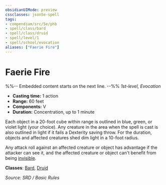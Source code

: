 ```yaml
---
obsidianUIMode: preview
cssclasses: json5e-spell
tags:
- compendium/src/5e/phb
- spell/class/bard
- spell/class/druid
- spell/level/1
- spell/school/evocation
aliases: ["Faerie Fire"]
---
```

# Faerie Fire
%%-- Embedded content starts on the next line. --%%
*1st-level, Evocation*  

- **Casting time:** 1 action
- **Range:** 60 feet
- **Components:** V
- **Duration:** Concentration, up to 1 minute

Each object in a 20-foot cube within range is outlined in blue, green, or violet light (your choice). Any creature in the area when the spell is cast is also outlined in light if it fails a Dexterity saving throw. For the duration, objects and affected creatures shed dim light in a 10-foot radius.

Any attack roll against an affected creature or object has advantage if the attacker can see it, and the affected creature or object can't benefit from being [invisible](rules/conditions.md#invisible).

**Classes**: [Bard](compendium/classes/bard.md), [Druid](compendium/classes/druid.md)

*Source: SRD / Basic Rules*